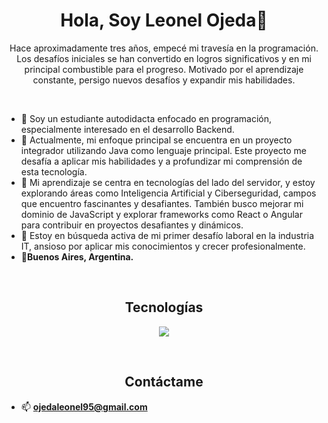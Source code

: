 <h1 align="center">Hola, Soy Leonel Ojeda👋</h1>
<p align="center">Hace aproximadamente tres años, empecé mi travesía en la programación. Los desafíos iniciales se han convertido en logros significativos y en mi principal combustible para el progreso.  Motivado por el aprendizaje constante, persigo nuevos desafíos y expandir mis habilidades.</p>

<br>

- 🏢 Soy un estudiante autodidacta enfocado en programación, especialmente interesado en el desarrollo Backend.
- 🔭 Actualmente, mi enfoque principal se encuentra en un proyecto integrador utilizando Java como lenguaje principal. Este proyecto me desafía a aplicar mis habilidades y a profundizar mi comprensión de esta tecnología.
- 🌱 Mi aprendizaje se centra en tecnologías del lado del servidor, y estoy explorando áreas como Inteligencia Artificial y Ciberseguridad, campos que encuentro fascinantes y desafiantes. También busco mejorar mi dominio de JavaScript y explorar frameworks como React o Angular para contribuir en proyectos desafiantes y dinámicos.
- 👯 Estoy en búsqueda activa de mi primer desafío laboral en la industria IT, ansioso por aplicar mis conocimientos y crecer profesionalmente.
- 🏡**Buenos Aires, Argentina.**

<br>

<h2 align="center">Tecnologías</h2>
<p align="center">
  <a href="https://skillicons.dev">
    <img src="https://skillicons.dev/icons?i=java,spring,mysql,html,css,javascript,bootstrap,git,github,postman,eclipse,idea,maven" />
  </a>
</p>

<br>

<h2 align="center">Contáctame</h2>

- 📫 **ojedaleonel95@gmail.com**

